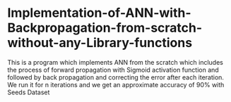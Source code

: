 # Implementation-of-ANN-with-Backpropagation-from-scratch-without-any-Library-functions
This is a program which implements ANN from the scratch which includes the process of forward propagation with Sigmoid activation function and followed by back propagation and correcting the error after each iteration. We run it for n iterations and we get an approximate accuracy of 90% with Seeds Dataset
